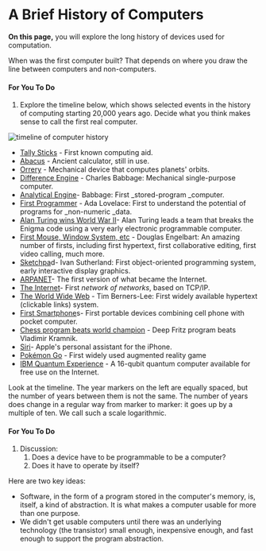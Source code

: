 # A Brief History of Computers

**On this page,** you will explore the long history of devices used for computation.

When was the first computer built? That depends on where you draw the line between computers and non-computers.

#### For You To Do

1. Explore the timeline below, which shows selected events in the history of computing starting 20,000 years ago. Decide what you think makes sense to call the first real computer.

![](https://bjc.edc.org/bjc-r/img/6-computers/timeline-horizontal.png "timeline of computer history")

* [Tally Sticks](https://bjc.edc.org/bjc-r/cur/programming/6-computers/3-history-impact/1-timeline.html?topic=nyc_bjc%2F6-how-computers-work.topic&course=bjc4nyc.html&novideo&noassignment#timeline-tally) - First known computing aid.
* [Abacus](https://bjc.edc.org/bjc-r/cur/programming/6-computers/3-history-impact/1-timeline.html?topic=nyc_bjc%2F6-how-computers-work.topic&course=bjc4nyc.html&novideo&noassignment#timeline-abacus) - Ancient calculator, still in use.
* [Orrery](https://bjc.edc.org/bjc-r/cur/programming/6-computers/3-history-impact/1-timeline.html?topic=nyc_bjc%2F6-how-computers-work.topic&course=bjc4nyc.html&novideo&noassignment#timeline-orrery) - Mechanical device that computes planets' orbits.
* [Difference Engine](https://bjc.edc.org/bjc-r/cur/programming/6-computers/3-history-impact/1-timeline.html?topic=nyc_bjc%2F6-how-computers-work.topic&course=bjc4nyc.html&novideo&noassignment#timeline-difference-engine) - Charles Babbage: Mechanical single-purpose computer.
* [Analytical Engine](https://bjc.edc.org/bjc-r/cur/programming/6-computers/3-history-impact/1-timeline.html?topic=nyc_bjc%2F6-how-computers-work.topic&course=bjc4nyc.html&novideo&noassignment#timeline-analytical-engine)- Babbage: First _stored-program _computer.
* [First Programmer](https://bjc.edc.org/bjc-r/cur/programming/6-computers/3-history-impact/1-timeline.html?topic=nyc_bjc%2F6-how-computers-work.topic&course=bjc4nyc.html&novideo&noassignment#timeline-first-programmer) - Ada Lovelace: First to understand the potential of programs for _non-numeric _data.
* [Alan Turing wins World War II](https://bjc.edc.org/bjc-r/cur/programming/6-computers/3-history-impact/1-timeline.html?topic=nyc_bjc%2F6-how-computers-work.topic&course=bjc4nyc.html&novideo&noassignment#timeline-turing-wwii)- Alan Turing leads a team that breaks the Enigma code using a very early electronic programmable computer.
* [First Mouse, Window System, etc](https://bjc.edc.org/bjc-r/cur/programming/6-computers/3-history-impact/1-timeline.html?topic=nyc_bjc%2F6-how-computers-work.topic&course=bjc4nyc.html&novideo&noassignment#timeline-nls) - Douglas Engelbart: An amazing number of firsts, including first hypertext, first collaborative editing, first video calling, much more.
* [Sketchpa](https://bjc.edc.org/bjc-r/cur/programming/6-computers/3-history-impact/1-timeline.html?topic=nyc_bjc%2F6-how-computers-work.topic&course=bjc4nyc.html&novideo&noassignment#timeline-sketchpad)d- Ivan Sutherland: First object-oriented programming system, early interactive display graphics.
* [ARPANET](https://bjc.edc.org/bjc-r/cur/programming/6-computers/3-history-impact/1-timeline.html?topic=nyc_bjc%2F6-how-computers-work.topic&course=bjc4nyc.html&novideo&noassignment#timeline-arpanet)- The first version of what became the Internet.
* [The Internet](https://bjc.edc.org/bjc-r/cur/programming/6-computers/3-history-impact/1-timeline.html?topic=nyc_bjc%2F6-how-computers-work.topic&course=bjc4nyc.html&novideo&noassignment#timeline-internet)- First _network of networks_, based on TCP/IP.
* [The World Wide Web](https://bjc.edc.org/bjc-r/cur/programming/6-computers/3-history-impact/1-timeline.html?topic=nyc_bjc%2F6-how-computers-work.topic&course=bjc4nyc.html&novideo&noassignment#timeline-www) - Tim Berners-Lee: First widely available hypertext \(clickable links\) system.
* [First Smartphone](https://bjc.edc.org/bjc-r/cur/programming/6-computers/3-history-impact/1-timeline.html?topic=nyc_bjc%2F6-how-computers-work.topic&course=bjc4nyc.html&novideo&noassignment#timeline-smartphone)s- First portable devices combining cell phone with pocket computer.
* [Chess program beats world champion](https://bjc.edc.org/bjc-r/cur/programming/6-computers/3-history-impact/1-timeline.html?topic=nyc_bjc%2F6-how-computers-work.topic&course=bjc4nyc.html&novideo&noassignment#timeline-chess) - Deep Fritz program beats Vladimir Kramnik.
* [Siri](https://bjc.edc.org/bjc-r/cur/programming/6-computers/3-history-impact/1-timeline.html?topic=nyc_bjc%2F6-how-computers-work.topic&course=bjc4nyc.html&novideo&noassignment#timeline-siri)- Apple's personal assistant for the iPhone.
* [Pokémon Go](https://bjc.edc.org/bjc-r/cur/programming/6-computers/3-history-impact/1-timeline.html?topic=nyc_bjc%2F6-how-computers-work.topic&course=bjc4nyc.html&novideo&noassignment#timeline-pokemon-go) - First widely used augmented reality game
* [IBM Quantum Experience](https://bjc.edc.org/bjc-r/cur/programming/6-computers/3-history-impact/1-timeline.html?topic=nyc_bjc%2F6-how-computers-work.topic&course=bjc4nyc.html&novideo&noassignment#timeline-qx) - A 16-qubit quantum computer available for free use on the Internet.

Look at the timeline. The year markers on the left are equally spaced, but the number of years between them is not the same. The number of years does change in a regular way from marker to marker: it goes up by a multiple of ten. We call such a scale logarithmic.

#### For You To Do

1. Discussion:
   1. Does a device have to be programmable to be a computer?
   2. Does it have to operate by itself?

Here are two key ideas:

* Software, in the form of a program stored in the computer's memory, is, itself, a kind of abstraction. It is what makes a computer usable for more than one purpose.
* We didn't get usable computers until there was an underlying technology \(the transistor\) small enough, inexpensive enough, and fast enough to support the program abstraction.



